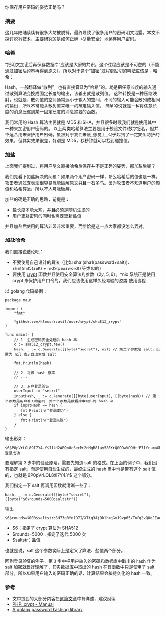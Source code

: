 你保存用户密码的姿势正确吗？

### 摘要

这几年陆陆续续有很多大站被脱裤，最终导致了很多用户的密码明文泄露。本文不探讨脱裤技术，主要研究的是如何正确（尽量安全）地保存用户密码。

### 哈希

“把明文加密后再保存数据库”应该是大家的共识。这个过程应该是不可逆的（不能通过加密后的串再得到原文），所以对于这个“加密”过程更贴切的叫法应该是 - 哈希：

Hash，一般翻译做“散列”，也有直接音译为“哈希”的。就是把任意长度的输入通过散列算法变换成固定长度的输出，该输出就是散列值。
这种转换是一种压缩映射，也就是，散列值的空间通常远小于输入的空间，不同的输入可能会散列成相同的输出，所以不可能从散列值来唯一的确定输入值。
简单的说就是一种将任意长度的消息压缩到某一固定长度的消息摘要的函数。

我们常用的 Hash 算法主要就是 MD5 和 SHA，并且很多时候我们就是使用其中一种来加密用户密码的。
以上两类哈希算法主要是用于校验文件/数字签名，但并不适合用来保护用户密码，虽然对于我们来说_感觉上_似乎起到了一定安全防护的效果，但其实效果很差，特别是 MD5，秒秒钟就可以找到碰撞值。

<!-- more -->

### 加盐

上面我们提到过，将用户明文直接哈希后保存并不是正确的姿势，那加盐后呢？

我们先看下加盐解决的问题：如果两个用户密码一样，那么哈希后的值也是一样，攻击者通过查表法很容易就能破解原文并且一石多鸟。因为攻击者不知道用户的颜值和哈希算法，所以不大可能破解。

加盐的确是正确的思路，前提是：

* 盐长度不能太短，并且必须是随机生成的
* 用户更新密码的同时也需要更新盐值

并且加盐后使用的算法非常非常重要，而恰恰是这一点大家都没怎么弄对。

### 加盐哈希

我们直接说结论吧：

* 不要使用自己设计的算法（比如 sha1(sha1(password+salt))、sha1(md5(salt) + md5(password)) 等类似的）
* 要使用 [crypt]([https://en.wikipedia.org/wiki/Crypt_(Unix)#Library_Function_crypt.283.29](https://en.wikipedia.org/wiki/Crypt_(Unix)#Library_Function_crypt.283.29)) 函数并且使用安全算法的参数（$2y$, $5$, $6$）。*nix 系统正是使用 crypt 来保护用户口令的，我们应该使用这样久经考验的姿势
使用流程

以 golang 代码举例：

```
package main

import (
    "fmt"

    "github.com/kless/osutil/user/crypt/sha512_crypt"
)

func main() {
    // 1. 生成密码安全处理后 hash 串
    c := sha512_crypt.New()
    hash, _ := c.Generate([]byte("secret"), nil) // 第二个参数是 salt，设置为 nil 表示自动生成 salt

    fmt.Println(hash)

    // 2. 将该 hash 存库
    // ....

    // 3. 用户登录验证
    userInput := "secret"
    inputHash, _ := c.Generate([]byte(userInput), []byte(hash)) // 第一个参数是用户输入的密码，第二个参数是数据库中取出的 hash 串
    if inputHash == hash {
       fmt.Println("登录成功")
    } else {
       fmt.Println("登录失败")
    }
}
```

输出形如：

```
$6$P0pVrLOL89I7Y4.Y$IlUd2ABQnUcSecMr2nMgB8lay58RXrQGODwVOQHtfP7IYr.mpGE7dn5.nmxxb9RWkM8o/rNNJCxs3mLKsB5Xl.
登录成功
```

要理解第 3 步中的验证原理，需要先知道 salt 的格式。在上面的例子中，我们没有指定 salt，而是使用自动生成的，最终生成的 hash 串中也是带有这个 salt 值的，也就是 $6$P0pVrLOL89I7Y4.Y$ 这个部分。

我们指定一下 salt 再调用函数就清晰一些了：

```
hash, _ := c.Generate([]byte("secret"), []byte("$6$rounds=5000$saltstr"))
```

输出：

```
$6$rounds=5000$saltstr$SH73gRYn1O7I/XTiq3AjDklhcqGvJ9vp65/TuFq2vQOoJEaejlTvsXOfy3dBpHju9v0Vi.VOcFh.79yy/kksl1
```

* $6：指定了 crypt 算法为 SHA512
* $rounds=5000：指定了迭代 5000 次
* $saltstr：盐值

也就是说，salt 这个参数实际上是定义了算法、盐值两个部分。

回到登录验证的例子，第 3 步中把用户输入的密码和数据库中取出的 hash 作为 salt 加密就很好理解了，其实数据库中取出的 hash 在该函数中只是使用了 salt 部分，所以如果用户输入的密码正确的话，计算结果会和持久化的 hash 一致。

### 参考

* 文中提到的大部分内容在[这篇文章](http://drops.wooyun.org/papers/1066)中有详述，建议阅读
* [PHP: crypt - Manual](http://php.net/manual/en/function.crypt.php)
* [A golang password hashing library](https://github.com/kless/osutil/tree/master/user/crypt)

